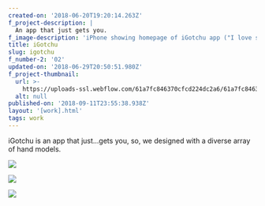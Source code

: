 ```yaml
---
created-on: '2018-06-20T19:20:14.263Z'
f_project-description: |
  An app that just gets you.
f_image-description: 'iPhone showing homepage of iGotchu app ("I love soccer") '
title: iGotchu
slug: igotchu
f_number-2: '02'
updated-on: '2018-06-29T20:50:51.980Z'
f_project-thumbnail:
  url: >-
    https://uploads-ssl.webflow.com/61a7fc846370cfcd224dc2a6/61a7fc846370cf6b9c4dc2b1_iGotchu%20_blankhand.jpeg
  alt: null
published-on: '2018-09-11T23:55:38.938Z'
layout: '[work].html'
tags: work
---
```


iGotchu is an app that just...gets you, so, we designed with a diverse array of hand models.

![](https://uploads-ssl.webflow.com/61a7fc846370cfcd224dc2a6/61a7fc846370cfe15f4dc2b0_iGotchu%204.jpg)

![](https://uploads-ssl.webflow.com/61a7fc846370cfcd224dc2a6/61a7fc846370cf59604dc2aa_iGotchu%203.jpg)

![](https://uploads-ssl.webflow.com/61a7fc846370cfcd224dc2a6/61a7fc846370cfc1ab4dc2a8_iGotchu%20Icon%202.jpg)
